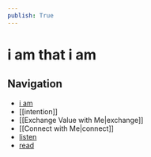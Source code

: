 ```yaml
---
publish: True
---
```

# i am that i am

## Navigation
 - [i am](iam)
 - [[intention]]
 - [[Exchange Value with Me|exchange]]
 - [[Connect with Me|connect]]
 - [listen](listen)
 - [read](read)